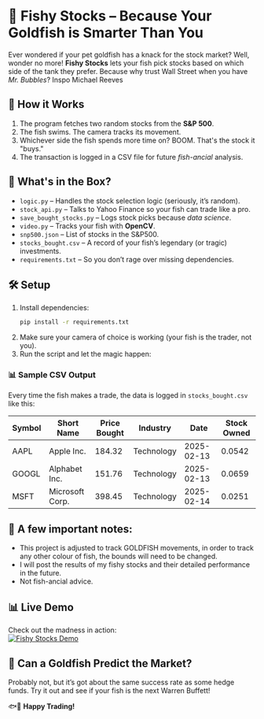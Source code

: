 # 🎣 Fishy Stocks – Because Your Goldfish is Smarter Than You  

Ever wondered if your pet goldfish has a knack for the stock market? Well, wonder no more! **Fishy Stocks** lets your fish pick stocks based on which side of the tank they prefer. Because why trust Wall Street when you have *Mr. Bubbles*? Inspo Michael Reeves 

## 🐠 How it Works  

1. The program fetches two random stocks from the **S&P 500**.  
2. The fish swims. The camera tracks its movement.  
3. Whichever side the fish spends more time on? BOOM. That's the stock it "buys."  
4. The transaction is logged in a CSV file for future *fish-ancial* analysis.  

## 📂 What's in the Box?  

- `logic.py` – Handles the stock selection logic (seriously, it’s random).  
- `stock_api.py` – Talks to Yahoo Finance so your fish can trade like a pro.  
- `save_bought_stocks.py` – Logs stock picks because *data science*.  
- `video.py` – Tracks your fish with **OpenCV**.  
- `snp500.json` – List of stocks in the S&P500.  
- `stocks_bought.csv` – A record of your fish’s legendary (or tragic) investments.  
- `requirements.txt` – So you don’t rage over missing dependencies.  

## 🛠 Setup  

1. Install dependencies:  
   ```bash
   pip install -r requirements.txt
    ```    
2.	Make sure your camera of choice is working (your fish is the trader, not you).
3.	Run the script and let the magic happen:

### 📊 Sample CSV Output  

Every time the fish makes a trade, the data is logged in `stocks_bought.csv` like this:

| Symbol | Short Name     | Price Bought | Industry   | Date       | Stock Owned |
|--------|--------------|--------------|------------|------------|--------------|
| AAPL   | Apple Inc.    | 184.32       | Technology | 2025-02-13 | 0.0542       |
| GOOGL  | Alphabet Inc. | 151.76       | Technology | 2025-02-13 | 0.0659       |
| MSFT   | Microsoft Corp. | 398.45    | Technology | 2025-02-14 | 0.0251       |

## 🚨 A few important notes:
- This project is adjusted to track GOLDFISH movements, in order to track any other colour of fish, the bounds will need to be changed.
- I will post the results of my fishy stocks and their detailed performance in the future. 
- Not fish-ancial advice.

## 📊 Live Demo  

Check out the madness in action:  
[![Fishy Stocks Demo](https://img.youtube.com/vi/GMwkam-gtKg/0.jpg)](https://youtu.be/GMwkam-gtKg?si=MbKtkWoet21IuI1d)  



## 🔮 Can a Goldfish Predict the Market?  

Probably not, but it’s got about the same success rate as some hedge funds. Try it out and see if your fish is the next Warren Buffett!  

🐟💸 **Happy Trading!**
 